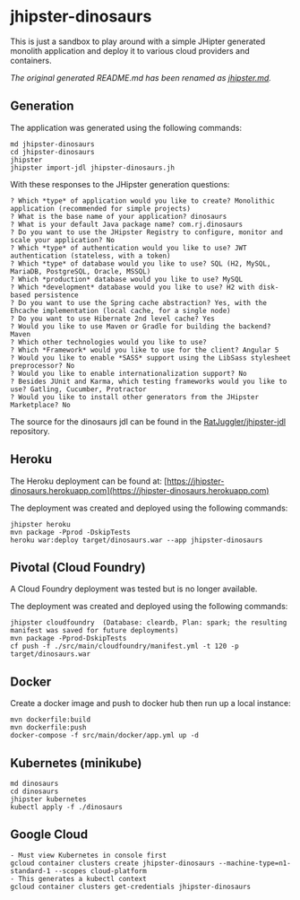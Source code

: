 # jhipster-dinosaurs

This is just a sandbox to play around with a simple JHipter generated monolith application and deploy it to various cloud providers and containers.

*The original generated README.md has been renamed as [jhipster.md](jhipster.md).*

## Generation

The application was generated using the following commands:

    md jhipster-dinosaurs
    cd jhipster-dinosaurs
    jhipster
    jhipster import-jdl jhipster-dinosaurs.jh

With these responses to the JHipster generation questions:

    ? Which *type* of application would you like to create? Monolithic application (recommended for simple projects)
    ? What is the base name of your application? dinosaurs
    ? What is your default Java package name? com.rj.dinosaurs
    ? Do you want to use the JHipster Registry to configure, monitor and scale your application? No
    ? Which *type* of authentication would you like to use? JWT authentication (stateless, with a token)
    ? Which *type* of database would you like to use? SQL (H2, MySQL, MariaDB, PostgreSQL, Oracle, MSSQL)
    ? Which *production* database would you like to use? MySQL
    ? Which *development* database would you like to use? H2 with disk-based persistence
    ? Do you want to use the Spring cache abstraction? Yes, with the Ehcache implementation (local cache, for a single node)
    ? Do you want to use Hibernate 2nd level cache? Yes
    ? Would you like to use Maven or Gradle for building the backend? Maven
    ? Which other technologies would you like to use?
    ? Which *Framework* would you like to use for the client? Angular 5
    ? Would you like to enable *SASS* support using the LibSass stylesheet preprocessor? No
    ? Would you like to enable internationalization support? No
    ? Besides JUnit and Karma, which testing frameworks would you like to use? Gatling, Cucumber, Protractor
    ? Would you like to install other generators from the JHipster Marketplace? No

The source for the dinosaurs jdl can be found in the [RatJuggler/jhipster-jdl](https://github.com/RatJuggler/jhipster-jdl) repository.

## Heroku

The Heroku deployment can be found at: [https://jhipster-dinosaurs.herokuapp.com](https://jhipster-dinosaurs.herokuapp.com)

The deployment was created and deployed using the following commands:

    jhipster heroku
    mvn package -Pprod -DskipTests
    heroku war:deploy target/dinosaurs.war --app jhipster-dinosaurs

## Pivotal (Cloud Foundry)

A Cloud Foundry deployment was tested but is no longer available.

The deployment was created and deployed using the following commands:

    jhipster cloudfoundry  (Database: cleardb, Plan: spark; the resulting manifest was saved for future deployments)
    mvn package -Pprod-DskipTests
    cf push -f ./src/main/cloudfoundry/manifest.yml -t 120 -p target/dinosaurs.war

## Docker

Create a docker image and push to docker hub then run up a local instance:

    mvn dockerfile:build
    mvn dockerfile:push
    docker-compose -f src/main/docker/app.yml up -d

## Kubernetes (minikube)

    md dinosaurs
    cd dinosaurs
    jhipster kubernetes
    kubectl apply -f ./dinosaurs

## Google Cloud

    - Must view Kubernetes in console first
    gcloud container clusters create jhipster-dinosaurs --machine-type=n1-standard-1 --scopes cloud-platform
    - This generates a kubectl context
    gcloud container clusters get-credentials jhipster-dinosaurs


